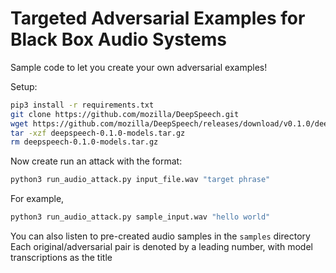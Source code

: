 # Targeted Adversarial Examples for Black Box Audio Systems

Sample code to let you create your own adversarial examples!

Setup:
```bash
pip3 install -r requirements.txt
git clone https://github.com/mozilla/DeepSpeech.git
wget https://github.com/mozilla/DeepSpeech/releases/download/v0.1.0/deepspeech-0.1.0-models.tar.gz
tar -xzf deepspeech-0.1.0-models.tar.gz
rm deepspeech-0.1.0-models.tar.gz
```

Now create run an attack with the format:
```bash
python3 run_audio_attack.py input_file.wav "target phrase"
```
For example,
```bash
python3 run_audio_attack.py sample_input.wav "hello world"
``` 

You can also listen to pre-created audio samples in the `samples` directory
Each original/adversarial pair is denoted by a leading number, with model transcriptions as the title